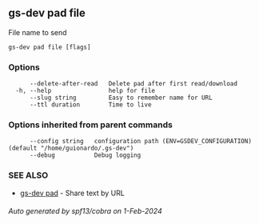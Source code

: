 ## gs-dev pad file

File name to send

```
gs-dev pad file [flags]
```

### Options

```
      --delete-after-read   Delete pad after first read/download
  -h, --help                help for file
      --slug string         Easy to remember name for URL
      --ttl duration        Time to live
```

### Options inherited from parent commands

```
      --config string   configuration path (ENV=GSDEV_CONFIGURATION) (default "/home/guionardo/.gs-dev")
      --debug           Debug logging
```

### SEE ALSO

* [gs-dev pad](gs-dev_pad.md)	 - Share text by URL

###### Auto generated by spf13/cobra on 1-Feb-2024
